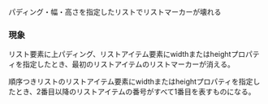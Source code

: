 パディング・幅・高さを指定したリストでリストマーカーが壊れる

### 現象

リスト要素に上パディング、リストアイテム要素にwidthまたはheightプロパティを指定したとき、最初のリストアイテムのリストマーカーが消える。

順序つきリストのリストアイテム要素にwidthまたはheightプロパティを指定したとき、2番目以降のリストアイテムの番号がすべて1番目を表すものになる。

